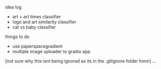 idea log
- art + art times classifier
- logo and art similarity classifier
- cat vs baby classifier

things to do
- use paperspacegradient 
- multiple image uploader to gradio app


[not sure why this isnt being ignored as its in the .gitignore folder hmm] ...
